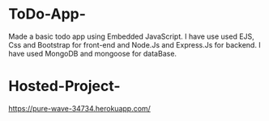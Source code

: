# ToDo-App-
Made a basic todo app using Embedded JavaScript. I have use used EJS, Css and Bootstrap for front-end and Node.Js and Express.Js for backend. I have used MongoDB and mongoose for dataBase. 

# Hosted-Project-
https://pure-wave-34734.herokuapp.com/
